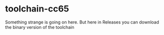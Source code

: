 # toolchain-cc65

Something strange is going on here. But here in Releases you can download the binary version of the toolchain